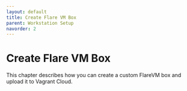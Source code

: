 ```yaml
---
layout: default
title: Create Flare VM Box
parent: Workstation Setup
navorder: 2
---
```


# Create Flare VM Box

This chapter describes how you can create a custom FlareVM box and upload it to Vagrant Cloud.
